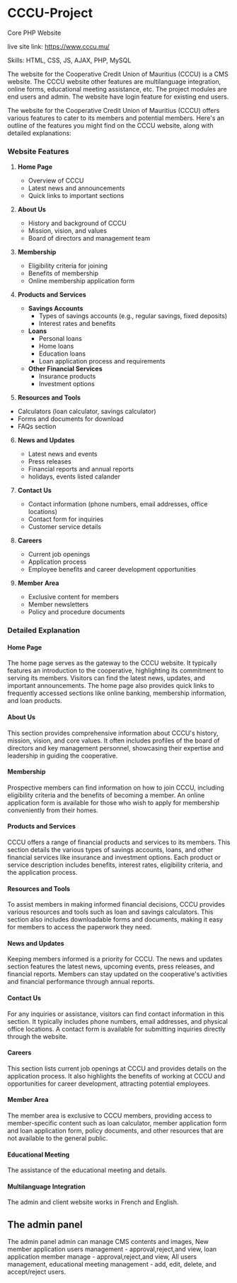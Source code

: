 # CCCU-Project
Core PHP Website

live site link: https://www.cccu.mu/

Skills: HTML, CSS, JS, AJAX, PHP, MySQL

The website for the Cooperative Credit Union of Mauritius (CCCU) is a CMS website. The CCCU website other features are multilanguage integration, online forms, educational meeting assistance, etc. The project modules are end users and admin. The website have login feature for existing end users.

The website for the Cooperative Credit Union of Mauritius (CCCU) offers various features to cater to its members and potential members. Here's an outline of the features you might find on the CCCU website, along with detailed explanations:

### Website Features

1. **Home Page**
   - Overview of CCCU
   - Latest news and announcements
   - Quick links to important sections

2. **About Us**
   - History and background of CCCU
   - Mission, vision, and values
   - Board of directors and management team

3. **Membership**
   - Eligibility criteria for joining
   - Benefits of membership
   - Online membership application form

4. **Products and Services**
   - **Savings Accounts**
     - Types of savings accounts (e.g., regular savings, fixed deposits)
     - Interest rates and benefits
   - **Loans**
     - Personal loans
     - Home loans
     - Education loans
     - Loan application process and requirements
   - **Other Financial Services**
     - Insurance products
     - Investment options

5.  **Resources and Tools**
   - Calculators (loan calculator, savings calculator)
   - Forms and documents for download
   - FAQs section

6. **News and Updates**
   - Latest news and events
   - Press releases
   - Financial reports and annual reports
   - holidays, events listed calander

8. **Contact Us**
   - Contact information (phone numbers, email addresses, office locations)
   - Contact form for inquiries
   - Customer service details

9. **Careers**
   - Current job openings
   - Application process
   - Employee benefits and career development opportunities

10. **Member Area**
    - Exclusive content for members
    - Member newsletters
    - Policy and procedure documents

### Detailed Explanation

#### Home Page
The home page serves as the gateway to the CCCU website. It typically features an introduction to the cooperative, highlighting its commitment to serving its members. Visitors can find the latest news, updates, and important announcements. The home page also provides quick links to frequently accessed sections like online banking, membership information, and loan products.

#### About Us
This section provides comprehensive information about CCCU's history, mission, vision, and core values. It often includes profiles of the board of directors and key management personnel, showcasing their expertise and leadership in guiding the cooperative.

#### Membership
Prospective members can find information on how to join CCCU, including eligibility criteria and the benefits of becoming a member. An online application form is available for those who wish to apply for membership conveniently from their homes.

#### Products and Services
CCCU offers a range of financial products and services to its members. This section details the various types of savings accounts, loans, and other financial services like insurance and investment options. Each product or service description includes benefits, interest rates, eligibility criteria, and the application process.

#### Resources and Tools
To assist members in making informed financial decisions, CCCU provides various resources and tools such as loan and savings calculators. This section also includes downloadable forms and documents, making it easy for members to access the paperwork they need.

#### News and Updates
Keeping members informed is a priority for CCCU. The news and updates section features the latest news, upcoming events, press releases, and financial reports. Members can stay updated on the cooperative's activities and financial performance through annual reports.

#### Contact Us
For any inquiries or assistance, visitors can find contact information in this section. It typically includes phone numbers, email addresses, and physical office locations. A contact form is available for submitting inquiries directly through the website.

#### Careers
This section lists current job openings at CCCU and provides details on the application process. It also highlights the benefits of working at CCCU and opportunities for career development, attracting potential employees.

#### Member Area
The member area is exclusive to CCCU members, providing access to member-specific content such as loan calculator, member application form and loan application form, policy documents, and other resources that are not available to the general public.

#### Educational Meeting
The assistance of the educational meeting and details.

#### Multilanguage Integration
The admin and client website works in French and English.

## The admin panel
The admin panel admin can manage CMS contents and images, New member application users management - approval,reject,and view, loan application member manage - approval,reject,and view, All users management, educational meeting management - add, edit, delete, and accept/reject users.

